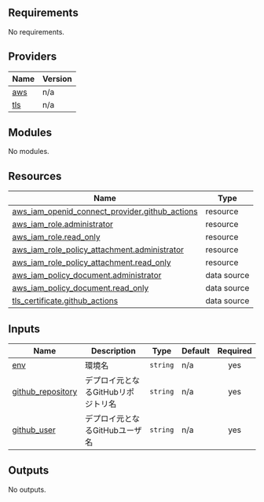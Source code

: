 <!-- BEGIN_TF_DOCS -->
## Requirements

No requirements.

## Providers

| Name | Version |
|------|---------|
| <a name="provider_aws"></a> [aws](#provider\_aws) | n/a |
| <a name="provider_tls"></a> [tls](#provider\_tls) | n/a |

## Modules

No modules.

## Resources

| Name | Type |
|------|------|
| [aws_iam_openid_connect_provider.github_actions](https://registry.terraform.io/providers/hashicorp/aws/latest/docs/resources/iam_openid_connect_provider) | resource |
| [aws_iam_role.administrator](https://registry.terraform.io/providers/hashicorp/aws/latest/docs/resources/iam_role) | resource |
| [aws_iam_role.read_only](https://registry.terraform.io/providers/hashicorp/aws/latest/docs/resources/iam_role) | resource |
| [aws_iam_role_policy_attachment.administrator](https://registry.terraform.io/providers/hashicorp/aws/latest/docs/resources/iam_role_policy_attachment) | resource |
| [aws_iam_role_policy_attachment.read_only](https://registry.terraform.io/providers/hashicorp/aws/latest/docs/resources/iam_role_policy_attachment) | resource |
| [aws_iam_policy_document.administrator](https://registry.terraform.io/providers/hashicorp/aws/latest/docs/data-sources/iam_policy_document) | data source |
| [aws_iam_policy_document.read_only](https://registry.terraform.io/providers/hashicorp/aws/latest/docs/data-sources/iam_policy_document) | data source |
| [tls_certificate.github_actions](https://registry.terraform.io/providers/hashicorp/tls/latest/docs/data-sources/certificate) | data source |

## Inputs

| Name | Description | Type | Default | Required |
|------|-------------|------|---------|:--------:|
| <a name="input_env"></a> [env](#input\_env) | 環境名 | `string` | n/a | yes |
| <a name="input_github_repository"></a> [github\_repository](#input\_github\_repository) | デプロイ元となるGitHubリポジトリ名 | `string` | n/a | yes |
| <a name="input_github_user"></a> [github\_user](#input\_github\_user) | デプロイ元となるGitHubユーザ名 | `string` | n/a | yes |

## Outputs

No outputs.
<!-- END_TF_DOCS -->